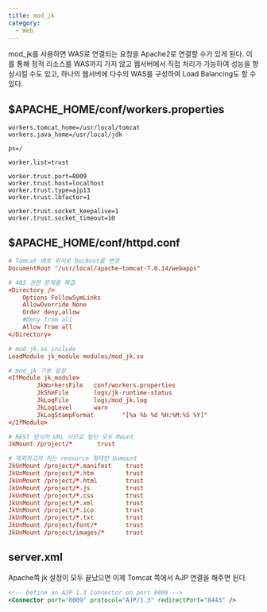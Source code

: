 ```yaml
---
title: mod_jk
category:
  - Web
---
```


mod_jk를 사용하면 WAS로 연결되는 요청을 Apache2로 연결할 수가 있게 된다. 이를 통해 정적 리소스를 WAS까지 가지 않고 웹서버에서 직접 처리가 가능하여 성능을 향상시킬 수도 있고, 하나의 웹서버에 다수의 WAS를 구성하여 Load Balancing도 할 수 있다.

## $APACHE_HOME/conf/workers.properties

```properties
workers.tomcat_home=/usr/local/tomcat
workers.java_home=/usr/local/jdk

ps=/

worker.list=trust

worker.trust.port=8009
worker.trust.host=localhost
worker.trust.type=ajp13
worker.trust.lbfactor=1

worker.trust.socket_keepalive=1
worker.trust.socket_timeout=10
```

## $APACHE_HOME/conf/httpd.conf

```conf
# Tomcat 배포 위치로 DocRoot를 변경
DocumentRoot "/usr/local/apache-tomcat-7.0.14/webapps"

# 403 권한 문제를 해결
<Directory />
    Options FollowSymLinks
    AllowOverride None
    Order deny,allow
    #Deny from all
    Allow from all
</Directory>

# mod_jk.so include
LoadModule jk_module modules/mod_jk.so

# mod_jk 기본 설정
<IfModule jk_module>
        JkWorkersFile   conf/workers.properties
        JkShmFile       logs/jk-runtime-status
        JkLogFile       logs/mod_jk.log
        JkLogLevel      warn
        JkLogStampFormat        "[%a %b %d %H:%M:%S %Y]"
</IfModule>

# REST 방식의 URL 이므로 일단 모두 Mount
JkMount /project/*       trust

# 제외하고자 하는 resource 형태만 Unmount
JkUnMount /project/*.manifest    trust
JkUnMount /project/*.htm         trust
JkUnMount /project/*.html        trust
JkUnMount /project/*.js          trust
JkUnMount /project/*.css         trust
JkUnMount /project/*.xml         trust
JkUnMount /project/*.ico         trust
JkUnMount /project/*.txt         trust
JkUnMount /project/font/*        trust
JkUnMount /project/images/*      trust
```

## server.xml
Apache쪽 jk 설정이 모두 끝났으면 이제 Tomcat 쪽에서 AJP 연결을 해주면 된다.

```xml
<!-- Define an AJP 1.3 Connector on port 8009 -->
<Connector port="8009" protocol="AJP/1.3" redirectPort="8443" />
```
